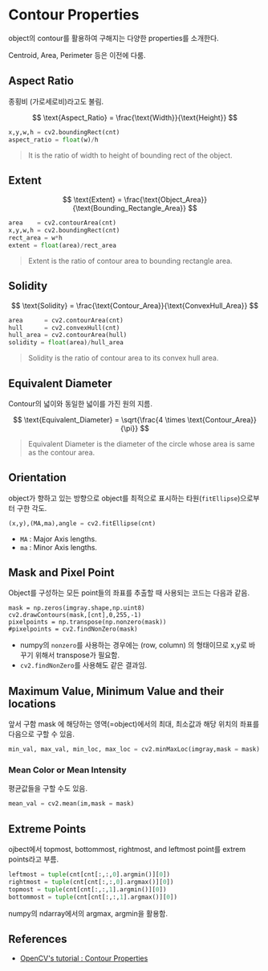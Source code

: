 # Contour Properties

object의 contour를 활용하여 구해지는 다양한 properties를 소개한다.

Centroid, Area, Perimeter 등은 이전에 다룸.

## Aspect Ratio

종횡비 (가로세로비)라고도 불림.

$$
\text{Aspect_Ratio} = \frac{\text{Width}}{\text{Height}}
$$

```Python
x,y,w,h = cv2.boundingRect(cnt)
aspect_ratio = float(w)/h
```

> It is the ratio of width to height of bounding rect of the object.

## Extent

$$
\text{Extent} = \frac{\text{Object_Area}}{\text{Bounding_Rectangle_Area}}
$$

```Python
area    = cv2.contourArea(cnt)
x,y,w,h = cv2.boundingRect(cnt)
rect_area = w*h
extent = float(area)/rect_area
```

> Extent is the ratio of contour area to bounding rectangle area.

## Solidity

$$
\text{Solidity} = \frac{\text{Contour_Area}}{\text{ConvexHull_Area}}
$$

```Python
area      = cv2.contourArea(cnt)
hull      = cv2.convexHull(cnt)
hull_area = cv2.contourArea(hull)
solidity = float(area)/hull_area
```

> Solidity is the ratio of contour area to its convex hull area.

## Equivalent Diameter

Contour의 넓이와 동일한 넓이를 가진 원의 지름.

$$
\text{Equivalent_Diameter} = \sqrt{\frac{4 \times \text{Contour_Area}}{\pi}}
$$

> Equivalent Diameter is the diameter of the circle whose area is same as the contour area.

## Orientation

object가 향하고 있는 방향으로 object를 최적으로 표시하는 타원(`fitEllipse`)으로부터 구한 각도.

```Python
(x,y),(MA,ma),angle = cv2.fitEllipse(cnt)
```

* `MA` : Major Axis lengths. 
* `ma` : Minor Axis lengths.

## Mask and Pixel Point

Object를 구성하는 모든 point들의 좌표를 추출할 때 사용되는 코드는 다음과 같음.

```
mask = np.zeros(imgray.shape,np.uint8)
cv2.drawContours(mask,[cnt],0,255,-1)
pixelpoints = np.transpose(np.nonzero(mask))
#pixelpoints = cv2.findNonZero(mask)
```

* numpy의 `nonzero`를 사용하는 경우에는 (row, column) 의 형태이므로 x,y로 바꾸기 위해서 transpose가 필요함.
* `cv2.findNonZero`를 사용해도 같은 결과임.

## Maximum Value, Minimum Value and their locations

앞서 구함 mask 에 해당하는 영역(=object)에서의 최대, 최소값과 해당 위치의 좌표를 다음으로 구할 수 있음.

```Python
min_val, max_val, min_loc, max_loc = cv2.minMaxLoc(imgray,mask = mask)
```

### Mean Color or Mean Intensity

평균값들을 구할 수도 있음.

```Python
mean_val = cv2.mean(im,mask = mask)
```

## Extreme Points

ojbect에서 topmost, bottommost, rightmost, and leftmost point를 extrem points라고 부름.

```Python
leftmost = tuple(cnt[cnt[:,:,0].argmin()][0])
rightmost = tuple(cnt[cnt[:,:,0].argmax()][0])
topmost = tuple(cnt[cnt[:,:,1].argmin()][0])
bottommost = tuple(cnt[cnt[:,:,1].argmax()][0])
```

numpy의 ndarray에서의 argmax, argmin을 활용함.

## References

* [OpenCV's tutorial : Contour Properties](https://docs.opencv.org/3.4/d1/d32/tutorial_py_contour_properties.html)